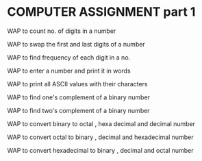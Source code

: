 # COMPUTER ASSIGNMENT part 1

WAP to count no. of digits in a number



WAP to swap the first and last digits of a number



WAP to find frequency of each digit in a no.


WAP to enter a number and print it in words


WAP to print all ASCII values with their characters

WAP to find one's complement of a binary number



WAP to find two's complement of a binary number


WAP to convert binary to octal , hexa decimal and decimal number


WAP to convert octal to binary , decimal and hexadecimal number



WAP to convert hexadecimal to binary , decimal and octal number


